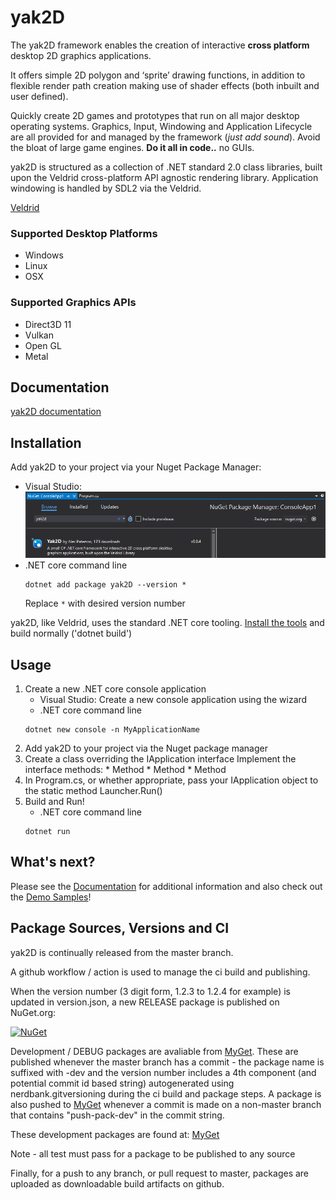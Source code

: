 # yak2D

The yak2D framework enables the creation of interactive **cross platform** desktop 2D graphics applications.

It offers simple 2D polygon and ‘sprite’ drawing functions, in addition to flexible render path creation making use of shader effects (both inbuilt and user defined).

Quickly create 2D games and prototypes that run on all major desktop operating systems. Graphics, Input, Windowing and Application Lifecycle are all provided for and managed by the framework (*just add sound*). Avoid the bloat of large game engines. **Do it all in code..** no GUIs.

yak2D is structured as a collection of .NET standard 2.0 class libraries, built upon the Veldrid cross-platform API agnostic rendering library. Application windowing is handled by SDL2 via the Veldrid.

[Veldrid](https://github.com/mellinoe/veldrid)

### Supported Desktop Platforms
* Windows 
* Linux 
* OSX 

### Supported Graphics APIs
* Direct3D 11 
* Vulkan 
* Open GL 
* Metal 

## Documentation

[yak2D documentation](https://alzpatz.github.io/yak2d-docs/)

## Installation 

Add yak2D to your project via your Nuget Package Manager:
* Visual Studio:
    ![Search via Visual Studio](.github/nuget_vs.png?raw=true)
* .NET core command line
    ```shell
    dotnet add package yak2D --version *
    ```
    Replace `*` with desired version number 

yak2D, like Veldrid, uses the standard .NET core tooling. [Install the tools](https://www.microsoft.com/net/download/core) and build normally ('dotnet build')

## Usage 

1. Create a new .NET core console application
    * Visual Studio:
    Create a new console application using the wizard
    * .NET core command line 
    ```shell
    dotnet new console -n MyApplicationName
    ```
2. Add yak2D to your project via the Nuget package manager
3. Create a class overriding the IApplication interface 
    Implement the interface methods:
        * Method
        * Method
        * Method
4. In Program.cs, or whether appropriate, pass your IApplication object to the static method Launcher.Run()
5. Build and Run!
    * .NET core command line
    ```shell
    dotnet run
    ```

## What's next?

Please see the [Documentation](https://alzpatz.github.io/yak2d-docs/) for additional information and also check out the [Demo Samples](https://github.com/AlzPatz/yak2d-samples)!

## Package Sources, Versions and CI

yak2D is continually released from the master branch.

A github workflow / action is used to manage the ci build and publishing.

When the version number (3 digit form, 1.2.3 to 1.2.4 for example) is updated in version.json, a new RELEASE package is published on NuGet.org:

[![NuGet](https://img.shields.io/nuget/v/yak2d.svg)](https://www.nuget.org/packages/Yak2D/)

Development / DEBUG packages are avaliable from [MyGet](https://www.https://www.myget.org/feed/Packages/yak2d-dev). These are published whenever the master branch has a commit - the package name is suffixed with -dev and the version number includes a 4th component (and potential commit id based string) autogenerated using nerdbank.gitversioning during the ci build and package steps. A package is also pushed to [MyGet](https://www.https://www.myget.org/feed/Packages/yak2d-dev) whenever a commit is made on a non-master branch that contains "push-pack-dev" in the commit string. 

These development packages are found at: [MyGet](https://www.https://www.myget.org/feed/Packages/yak2d-dev)

Note - all test must pass for a package to be published to any source

Finally, for a push to any branch, or pull request to master, packages are uploaded as downloadable build artifacts on github.
